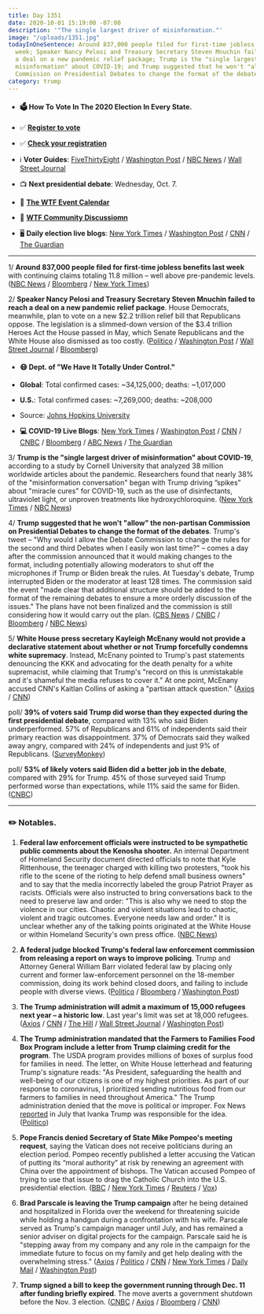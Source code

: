 ```yaml
---
title: Day 1351
date: 2020-10-01 15:19:00 -07:00
description: '"The single largest driver of misinformation."'
image: "/uploads/1351.jpg"
todayInOneSentence: Around 837,000 people filed for first-time jobless benefits last
  week; Speaker Nancy Pelosi and Treasury Secretary Steven Mnuchin failed to reach
  a deal on a new pandemic relief package; Trump is the "single largest driver of
  misinformation" about COVID-19; and Trump suggested that he won't "allow" the non-partisan
  Commission on Presidential Debates to change the format of the debates.
category: trump
---
```


* #### 🗳 How To Vote In The 2020 Election In Every State.

* ✅ **[Register to vote](https://www.vote.org/register-to-vote/)**

* ✅ **[Check your registration](https://www.vote.org/am-i-registered-to-vote/)**

* ℹ️ **Voter Guides**: [FiveThirtyEight](https://projects.fivethirtyeight.com/how-to-vote-2020/) / [Washington Post](https://www.washingtonpost.com/elections/2020/how-to-vote/) / [NBC News](https://www.nbcnews.com/specials/plan-your-vote-state-by-state-guide-voting-by-mail-early-in-person-voting-election/index.html?cid=bc_npd_nn_ms_np-1_200816) / [Wall Street Journal](https://www.wsj.com/articles/how-to-vote-by-mail-in-every-state-11597840923)

* 📺 **Next presidential debate**: Wednesday, Oct. 7.

* 📆 **[The WTF Event Calendar](https://talk.whatthefuckjusthappenedtoday.com/t/the-wtf-event-calendar/5888)**

* 💬 **[WTF Community Discussiomn](https://talk.whatthefuckjusthappenedtoday.com/t/2020-general-election-trump-vs-biden/5758)**

* 🖥 **Daily election live blogs**: [New York Times](https://www.nytimes.com/live/2020/10/01/us/trump-vs-biden?action=click&module=Top%20Stories&pgtype=Homepage) / [Washington Post](https://www.washingtonpost.com/elections/2020/10/01/trump-biden-live-updates/) / [CNN](https://www.cnn.com/politics/live-news/us-election-news-10-01-20/index.html) / [The Guardian](https://www.theguardian.com/us-news/live/2020/oct/01/donald-trump-white-supremacy-joe-biden-kamala-harris-coronavirus-covid-19-live)

---

1/ **Around 837,000 people filed for first-time jobless benefits last week** with continuing claims totaling 11.8 million – well above pre-pandemic levels. ([NBC News](https://www.nbcnews.com/business/economy/around-837-000-people-filed-first-time-jobless-claims-last-n1241676) / [Bloomberg](https://www.bloomberg.com/news/articles/2020-10-01/u-s-jobless-claims-drop-while-remaining-above-pre-virus-level?srnd=premium&sref=MIBMEEoj) / [New York Times](https://www.nytimes.com/live/2020/10/01/business/stock-market-today-coronavirus?action=click&module=Top%20Stories&pgtype=Homepage))

2/ **Speaker Nancy Pelosi and Treasury Secretary Steven Mnuchin failed to reach a deal on a new pandemic relief package**. House Democrats, meanwhile, plan to vote on a new $2.2 trillion relief bill that Republicans oppose. The legislation is a slimmed-down version of the $3.4 trillion Heroes Act the House passed in May, which Senate Republicans and the White House also dismissed as too costly. ([Politico](https://www.politico.com/news/2020/10/01/pelosi-no-coronavirus-deal-likely-424438) / [Washington Post](https://www.washingtonpost.com/us-policy/2020/10/01/white-house-democrats-economic-stimulus/) / [Wall Street Journal](https://www.wsj.com/articles/coronavirus-aid-talks-still-stuck-after-counteroffer-by-mnuchin-11601570240) / [Bloomberg](https://www.bloomberg.com/news/articles/2020-10-01/pelosi-tells-lawmakers-she-s-skeptical-mnuchin-stimulus-deal?sref=MIBMEEoj))

* #### 😷 Dept. of "We Have It Totally Under Control."

* **Global**: Total confirmed cases: \~34,125,000; deaths: \~1,017,000

* **U.S.**: Total confirmed cases: \~7,269,000; deaths: \~208,000

* Source: [Johns Hopkins University](https://coronavirus.jhu.edu/map.html)

* **💻 COVID-19 Live Blogs**: [New York Times](https://www.nytimes.com/live/2020/10/01/world/covid-19-coronavirus?action=click&module=Top%20Stories&pgtype=Homepage) / [Washington Post](https://www.washingtonpost.com/nation/2020/10/01/coronavirus-covid-live-updates-us/) / [CNN](https://www.cnn.com/world/live-news/coronavirus-pandemic-10-01-20-intl/index.html) / [CNBC](https://www.cnbc.com/2020/10/01/coronavirus-live-updates.html) / [Bloomberg](https://www.bloomberg.com/news/articles/2020-09-30/india-s-super-spreaders-u-s-stimulus-talks-virus-update?srnd=premium&sref=MIBMEEoj) / [ABC News](https://abcnews.go.com/US/live-updates/coronavirus/?id=73357363) / [The Guardian](https://www.theguardian.com/world/live/2020/oct/01/coronavirus-live-news-spain-puts-madrid-under-lockdown-34m-jobs-lost-in-latin-america)

3/ **Trump is the "single largest driver of misinformation" about COVID-19**, according to a study by Cornell University that analyzed 38 million worldwide articles about the pandemic. Researchers found that nearly 38% of the "misinformation conversation" began with Trump driving ”spikes” about "miracle cures" for COVID-19, such as the use of disinfectants, ultraviolet light, or unproven treatments like hydroxychloroquine. ([New York Times](https://www.nytimes.com/2020/09/30/us/politics/trump-coronavirus-misinformation.html) / [NBC News](https://www.nbcnews.com/news/us-news/why-are-americans-so-confused-about-covid-19-blame-trump-n1241707))

4/ **Trump suggested that he won't "allow" the non-partisan Commission on Presidential Debates to change the format of the debates**. Trump's tweet – "Why would I allow the Debate Commission to change the rules for the second and third Debates when I easily won last time?" – comes a day after the commission announced that it would making changes to the format, including potentially allowing moderators to shut off the microphones if Trump or Biden break the rules. At Tuesday's debate, Trump interrupted Biden or the moderator at least 128 times. The commission said the event "made clear that additional structure should be added to the format of the remaining debates to ensure a more orderly discussion of the issues." The plans have not been finalized and the commission is still considering how it would carry out the plan. ([CBS News](https://www.cbsnews.com/news/presidential-debates-rules-changes-cutting-microphones/) / [CNBC](https://www.cnbc.com/2020/10/01/presidential-debates-trump-suggests-he-wont-allow-rule-changes.html) / [Bloomberg](https://www.bloomberg.com/news/articles/2020-10-01/trump-suggests-he-won-t-accept-plan-to-change-debate-rules?srnd=premium&sref=MIBMEEoj) / [NBC News](https://www.nbcnews.com/politics/2020-election/trump-indicates-he-s-not-open-rule-changes-next-debates-n1241726))

5/ **White House press secretary Kayleigh McEnany would not provide a declarative statement about whether or not Trump forcefully condemns white supremacy**. Instead, McEnany pointed to Trump's past statements denouncing the KKK and advocating for the death penalty for a white supremacist, while claiming that Trump's "record on this is unmistakable and it's shameful the media refuses to cover it." At one point, McEnany accused CNN's Kaitlan Collins of asking a "partisan attack question." ([Axios](https://www.axios.com/kayleigh-mcenany-trump-white-supremacy-70266423-bf4e-406c-92d1-b8362c48678c.html) / [CNN](https://www.cnn.com/2020/10/01/politics/donald-trump-white-house-white-supremacy-proud-boys/index.html))

poll/ **39% of voters said Trump did worse than they expected during the first presidential debate**, compared with 13% who said Biden underperformed. 57% of Republicans and 61% of independents said their primary reaction was disappointment. 37% of Democrats said they walked away angry, compared with 24% of independents and just 9% of Republicans. ([SurveyMonkey](https://www.surveymonkey.com/curiosity/axios-first-debate-2020/))

poll/ **53% of likely voters said Biden did a better job in the debate**, compared with 29% for Trump. 45% of those surveyed said Trump performed worse than expectations, while 11% said the same for Biden. ([CNBC](https://www.cnbc.com/2020/10/01/biden-leads-polls-voters-say-he-beat-trump-in-first-debate.html))

---

### ✏️ Notables.

1. **Federal law enforcement officials were instructed to be sympathetic public comments about the Kenosha shooter.** An internal Department of Homeland Security document directed officials to note that Kyle Rittenhouse, the teenager charged with killing two protesters, "took his rifle to the scene of the rioting to help defend small business owners" and to say that the media incorrectly labeled the group Patriot Prayer as racists. Officials were also instructed to bring conversations back to the need to preserve law and order: "This is also why we need to stop the violence in our cities. Chaotic and violent situations lead to chaotic, violent and tragic outcomes. Everyone needs law and order." It is unclear whether any of the talking points originated at the White House or within Homeland Security's own press office. ([NBC News](https://www.nbcnews.com/politics/national-security/internal-document-shows-trump-officials-were-told-make-comments-sympathetic-n1241581))

2. **A federal judge blocked Trump's federal law enforcement commission from releasing a report on ways to improve policing**. Trump and Attorney General William Barr violated federal law by placing only current and former law-enforcement personnel on the 18-member commission, doing its work behind closed doors, and failing to include people with diverse views. ([Politico](https://www.politico.com/news/2020/10/01/court-trump-administration-policing-panel-broke-transparency-law-424519) / [Bloomberg](https://www.bloomberg.com/news/articles/2020-10-01/trump-law-enforcement-commission-report-blocked-by-u-s-judge?srnd=premium&sref=MIBMEEoj) / [Washington Post](https://www.washingtonpost.com/crime-law/2020/10/01/judge-rules-federal-law-enforcement-commission-violates-law-orders-work-stopped-attorney-general-prepares-issue-report/))

3. **The Trump administration will admit a maximum of 15,000 refugees next year – a historic low**. Last year's limit was set at 18,000 refugees. ([Axios](https://www.axios.com/trump-administration-cut-refugee-cap-record-low-23853fb3-ff8e-470f-9613-84914880d4fe.html) / [CNN](https://www.cnn.com/2020/10/01/politics/us-refugee-cap-fy21) / [The Hill](https://thehill.com/homenews/administration/519128-trump-proposes-capping-refugee-admissions-at-15000-in-historic-low) / [Wall Street Journal](https://www.wsj.com/articles/trump-administration-sets-cap-on-refugees-allowed-into-u-s-at-15-000-another-record-low-11601574050) / [Washington Post](https://www.washingtonpost.com/immigration/trump-cuts-refugee-cap/2020/10/01/a5113b62-03ed-11eb-8879-7663b816bfa5_story.html))

4. **The Trump administration mandated that the Farmers to Families Food Box Program include a letter from Trump claiming credit for the program**. The USDA program provides millions of boxes of surplus food for families in need. The letter, on White House letterhead and featuring Trump's signature reads: "As President, safeguarding the health and well-being of our citizens is one of my highest priorities. As part of our response to coronavirus, I prioritized sending nutritious food from our farmers to families in need throughout America." The Trump administration denied that the move is political or improper. Fox News [reported](https://www.foxnews.com/politics/trump-to-include-letter-on-coronavirus-guidelines-in-food-delivery-program-for-those-in-need) in July that Ivanka Trump was responsible for the idea. ([Politico](https://www.politico.com/news/2020/10/01/trump-letter-food-aid-boxes-424230))

5. **Pope Francis denied Secretary of State Mike Pompeo's meeting request**, saying the Vatican does not receive politicians during an election period. Pompeo recently published a letter accusing the Vatican of putting its “moral authority” at risk by renewing an agreement with China over the appointment of bishops. The Vatican accused Pompeo of trying to use that issue to drag the Catholic Church into the U.S. presidential election. ([BBC](https://www.bbc.com/news/world-europe-54361716) / [New York Times](https://www.nytimes.com/2020/09/30/world/europe/pompeo-pope-francis-china.html) / [Reuters](https://www.reuters.com/article/us-usa-pompeo-vatican-china-idUSKBN26L25G) / [Vox](https://www.vox.com/2020/9/30/21495579/pope-francis-mike-pompeo-vatican-meeting?scrolla=5eb6d68b7fedc32c19ef33b4))

6. **Brad Parscale is leaving the Trump campaign** after he being detained and hospitalized in Florida over the weekend for threatening suicide while holding a handgun during a confrontation with his wife. Parscale served as Trump's campaign manager until July, and has remained a senior adviser on digital projects for the campaign. Parscale said he is "stepping away from my company and any role in the campaign for the immediate future to focus on my family and get help dealing with the overwhelming stress." ([Axios](https://www.axios.com/brad-parscale-leave-trump-campaign-2afbfcc4-03d8-4f99-844f-34bf3bfe6a6f.html) / [Politico](https://www.politico.com/news/2020/09/30/brad-parscale-stepping-down-trump-campaign-424069) / [CNN](https://www.cnn.com/2020/09/30/politics/brad-parscale-steps-away-from-trump-campaign/index.html) / [New York Times](https://www.nytimes.com/2020/09/28/us/brad-parscale-an-ex-campaign-manager-for-trump-was-hospitalized-after-the-police-were-called-to-his-home.html) / [Daily Mail](https://www.dailymail.co.uk/news/article-8782463/Brad-Parscale-investigation-stealing-40M-Trumps-2020-campaign.html) / [Washington Post](https://www.washingtonpost.com/politics/parscale-stepping-away-from-job-at-trump-campaign/2020/09/30/088b5224-037e-11eb-a2db-417cddf4816a_story.html))

7. **Trump signed a bill to keep the government running through Dec. 11 after funding briefly expired**. The move averts a government shutdown before the Nov. 3 election. ([CNBC](https://www.cnbc.com/2020/09/30/government-shutdown-senate-passes-spending-bill-sends-to-trump.html) / [Axios](https://www.axios.com/trump-signs-bill-prevent-government-shutdown-db847497-1f90-4c0a-b879-b1f4183b1ce0.html) / [Bloomberg](https://www.bloomberg.com/news/articles/2020-10-01/trump-signs-stopgap-funding-bill-to-avert-a-government-shutdown?sref=MIBMEEoj) / [CNN](https://www.cnn.com/2020/10/01/politics/trump-signs-government-spending-bill/))